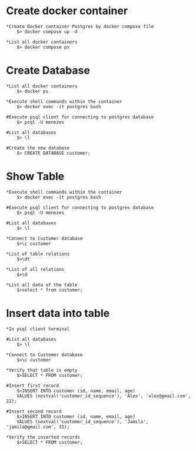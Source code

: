 # Create docker container

    *Create Docker container Postgres by docker compose file
        $> docker compose up -d

    *List all docker containers
        $> docker compose ps

# Create Database

    *List all docker containers
        $> docker ps

    *Execute shell commands within the container
        $> docker exec -it postgres bash

    #Execute psql client for connecting to postgres database
        $> psql -U menezes

    #List all databases
        $> \l

    #Create the new database
        $> CREATE DATABASE customer;

# Show Table
    *Execute shell commands within the container
        $> docker exec -it postgres bash

    #Execute psql client for connecting to postgres database
        $> psql -U menezes

    #List all databases
        $> \l

    *Connect to Customer database
        $>\c customer

    *List of table relations
        $>\dt

    *List of all relations
        $>\d

    *List all data of the table
        $>select * from customer;

# Insert data into table
    *In psql client terminal

    #List all databases
        $> \l

    *Connect to Customer database
        $>\c customer

    *Verify that table is empty
        $>SELECT * FROM customer;

    #Insert first record
        $>INSERT INTO customer (id, name, email, age)
        VALUES (nextval('customer_id_sequence'), 'Alex', 'alex@gmail.com', 22);

    #Insert second record
        $>INSERT INTO customer (id, name, email, age)
        VALUES (nextval('customer_id_sequence'), 'Jamila', 'jamila@gmail.com', 33);

    *Verify the inserted records
        $>SELECT * FROM customer;
